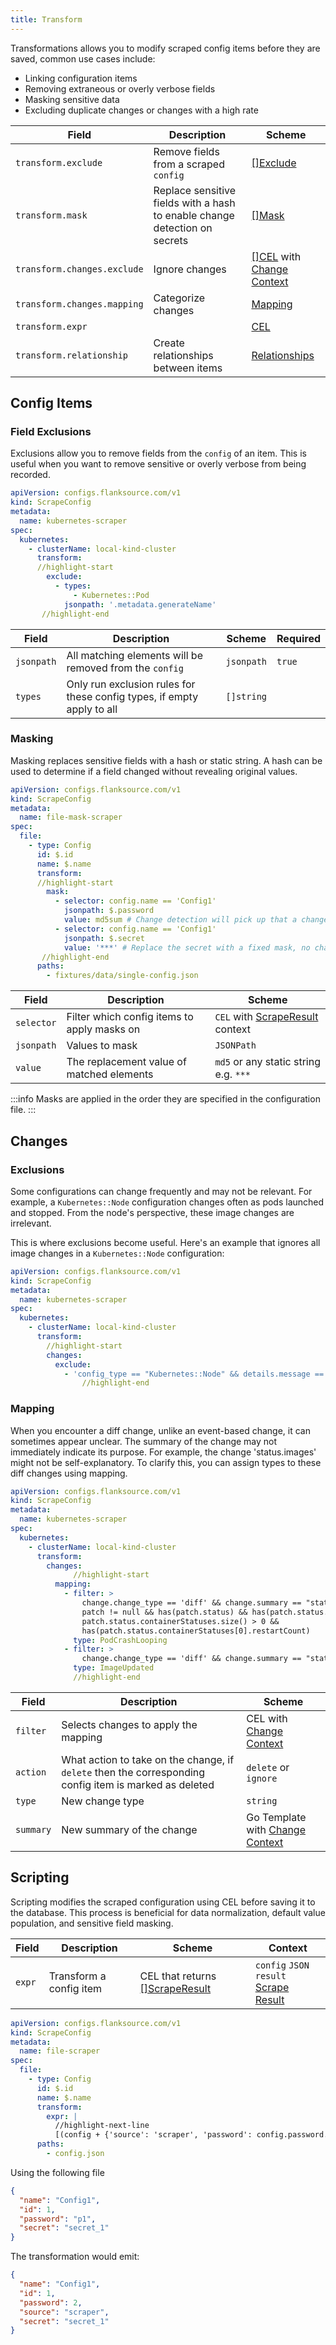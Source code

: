 ```yaml
---
title: Transform
---
```


Transformations allows you to modify scraped config items before they are saved, common use cases include:

- Linking configuration items
- Removing extraneous or overly verbose fields
- Masking sensitive data
- Excluding duplicate changes or changes with a high rate

| Field                       | Description                                                                | Scheme                                                                   |
| --------------------------- | -------------------------------------------------------------------------- | ------------------------------------------------------------------------ |
| `transform.exclude`         | Remove fields from a scraped `config`                                      | [[]Exclude](#field-exclusions)                                           |
| `transform.mask`            | Replace sensitive fields with a hash to enable change detection on secrets | [[]Mask](#masking)                                                       |
| `transform.changes.exclude` | Ignore changes                                                             | [[]CEL](#exclusions) with [Change Context](/reference/config-db/changes) |
| `transform.changes.mapping` | Categorize changes                                                         | [Mapping](#mapping)                                                      |
| `transform.expr`            |                                                                            | [CEL](/reference/scripting/cel)                                          |
| `transform.relationship`    | Create relationships between items                                         | [Relationships](./relationships)                                         |

## Config Items

### Field Exclusions

Exclusions allow you to remove fields from the `config` of an item. This is useful when you want to remove sensitive or overly verbose from being recorded.

```yaml title="kubernetes-exclude-superfluous-fields.yaml"
apiVersion: configs.flanksource.com/v1
kind: ScrapeConfig
metadata:
  name: kubernetes-scraper
spec:
  kubernetes:
    - clusterName: local-kind-cluster
      transform:
      //highlight-start
        exclude:
          - types:
              - Kubernetes::Pod
            jsonpath: '.metadata.generateName'
       //highlight-end
```

| Field      | Description                                                            | Scheme                                            | Required |
| ---------- | ---------------------------------------------------------------------- | ------------------------------------------------- | -------- |
| `jsonpath` | All matching elements will be removed from the `config`                | <CommonLink to="jsonpath">`jsonpath`</CommonLink> | `true`   |
| `types`    | Only run exclusion rules for these config types, if empty apply to all | `[]string`                                        |          |

### Masking

Masking replaces sensitive fields with a hash or static string. A hash can be used to determine if a field changed without revealing original values.

```yaml title="file-mask-scraper.yaml"
apiVersion: configs.flanksource.com/v1
kind: ScrapeConfig
metadata:
  name: file-mask-scraper
spec:
  file:
    - type: Config
      id: $.id
      name: $.name
      transform:
      //highlight-start
        mask:
          - selector: config.name == 'Config1'
            jsonpath: $.password
            value: md5sum # Change detection will pick up that a change has occurred, but not what the change was
          - selector: config.name == 'Config1'
            jsonpath: $.secret
            value: '***' # Replace the secret with a fixed mask, no change detection will be possible
       //highlight-end
      paths:
        - fixtures/data/single-config.json
```

| Field      | Description                                 | Scheme                                                                                   |
| ---------- | ------------------------------------------- | ---------------------------------------------------------------------------------------- |
| `selector` | Filter which config items to apply masks on | <CommonLink to="cel">`CEL`</CommonLink> with [ScrapeResult](/reference/config-db/scrape-result) context |
| `jsonpath` | Values to mask                              | <CommonLink to="jsonpath">`JSONPath`</CommonLink>                                        |
| `value`    | The replacement value of matched elements   | `md5` or any static string e.g. `***`                                                    |

:::info
Masks are applied in the order they are specified in the configuration file.
:::

## Changes

### Exclusions

Some configurations can change frequently and may not be relevant. For example, a `Kubernetes::Node` configuration changes often as pods launched and stopped. From the node's perspective, these image changes are irrelevant.

This is where exclusions become useful. Here's an example that ignores all image changes in a `Kubernetes::Node` configuration:

```yaml title="kubernetes-scraper.yaml"
apiVersion: configs.flanksource.com/v1
kind: ScrapeConfig
metadata:
  name: kubernetes-scraper
spec:
  kubernetes:
    - clusterName: local-kind-cluster
      transform:
      	//highlight-start
        changes:
          exclude:
            - 'config_type == "Kubernetes::Node" && details.message == "status.images"'
				//highlight-end
```

### Mapping

When you encounter a diff change, unlike an event-based change, it can sometimes appear unclear. The summary of the change may not immediately indicate its purpose. For example, the change 'status.images' might not be self-explanatory. To clarify this, you can assign types to these diff changes using mapping.

```yaml title="kubernetes-scraper.yaml"
apiVersion: configs.flanksource.com/v1
kind: ScrapeConfig
metadata:
  name: kubernetes-scraper
spec:
  kubernetes:
    - clusterName: local-kind-cluster
      transform:
        changes:
              //highlight-start
          mapping:
            - filter: >
                change.change_type == 'diff' && change.summary == "status.containerStatuses" &&
                patch != null && has(patch.status) && has(patch.status.containerStatuses) &&
                patch.status.containerStatuses.size() > 0 &&
                has(patch.status.containerStatuses[0].restartCount)
              type: PodCrashLooping
            - filter: >
                change.change_type == 'diff' && change.summary == "status.images" && config.kind == "Node"
              type: ImageUpdated
              //highlight-end
```

| Field     | Description                                                                                            | Scheme                                                                                                   |
| --------- | ------------------------------------------------------------------------------------------------------ | -------------------------------------------------------------------------------------------------------- |
| `filter`  | Selects changes to apply the mapping                                                                   | <CommonLink to="cel">CEL</CommonLink> with [Change Context](/reference/config-db/changes)                |
| `action`  | What action to take on the change, if `delete` then the corresponding config item is marked as deleted | `delete` or `ignore`                                                                                     |
| `type`    | New change type                                                                                        | `string`                                                                                                 |
| `summary` | New summary of the change                                                                              | <CommonLink to="gotemplate">Go Template</CommonLink> with [Change Context](/reference/config-db/changes) |

## Scripting

Scripting modifies the scraped configuration using CEL before saving it to the database. This process is beneficial for data normalization, default value population, and sensitive field masking.

| Field  | Description             | Scheme                                                                                                  | Context                                                                          |
| ------ | ----------------------- | ------------------------------------------------------------------------------------------------------- | -------------------------------------------------------------------------------- |
| `expr` | Transform a config item | <CommonLink to="cel">CEL</CommonLink> that returns [[]ScrapeResult](/reference/config-db/scrape-result) | `config` `JSON`<br/>`result` [Scrape Result](/reference/config-db/scrape-result) |

```yaml title="file-scraper.yaml"
apiVersion: configs.flanksource.com/v1
kind: ScrapeConfig
metadata:
  name: file-scraper
spec:
  file:
    - type: Config
      id: $.id
      name: $.name
      transform:
        expr: |
          //highlight-next-line
          [(config + {'source': 'scraper', 'password': config.password.size()})].toJSON()
      paths:
        - config.json
```

Using the following file

```json title=config.json
{
  "name": "Config1",
  "id": 1,
  "password": "p1",
  "secret": "secret_1"
}
```

The transformation would emit:

```json
{
  "name": "Config1",
  "id": 1,
  "password": 2,
  "source": "scraper",
  "secret": "secret_1"
}
```
